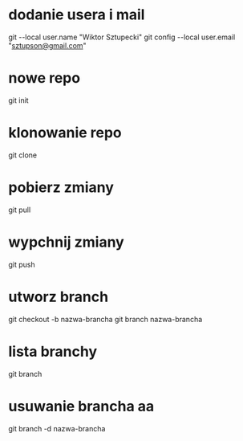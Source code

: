 
# dodanie usera i mail
git --local user.name "Wiktor Sztupecki"
git config --local user.email "sztupson@gmail.com"
# nowe repo
git init
# klonowanie repo
git clone



# pobierz zmiany
git pull

# wypchnij zmiany
git push
# utworz branch
git checkout -b nazwa-brancha
git branch nazwa-brancha
# lista branchy
git branch
# usuwanie brancha aa
git branch -d nazwa-brancha